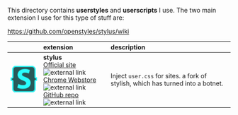 This directory contains **userstyles** and **userscripts** I use. The two main extension I use for this type of stuff are:  

https://github.com/openstyles/stylus/wiki


|   | extension | description |
|:-:|:----------|:------------|
|![](/img/stylusicon.png)|**stylus**</br>[Official site][stylus-site] ![external link](https://user-images.githubusercontent.com/136959/44433186-de548e80-a56a-11e8-8947-d3331bd6d7a1.png)<br/>[Chrome Webstore][stylus-chrome] ![external link](https://user-images.githubusercontent.com/136959/44433186-de548e80-a56a-11e8-8947-d3331bd6d7a1.png)<br/>[GitHub repo][stylus-github] ![external link](https://user-images.githubusercontent.com/136959/44433186-de548e80-a56a-11e8-8947-d3331bd6d7a1.png)| Inject `user.css` for sites. a fork of stylish, which has turned into a botnet. 

[external link]:https://user-images.githubusercontent.com/136959/44433186-de548e80-a56a-11e8-8947-d3331bd6d7a1.png
[stylus-chrome]: https://chrome.google.com/webstore/detail/stylus/clngdbkpkpeebahjckkjfobafhncgmne (Chrome Webstore)
[stylus-site]: https://add0n.com/stylus.html (Official site)
[stylus-github]: https://github.com/openstyles/stylus/ (GitHub repo)
